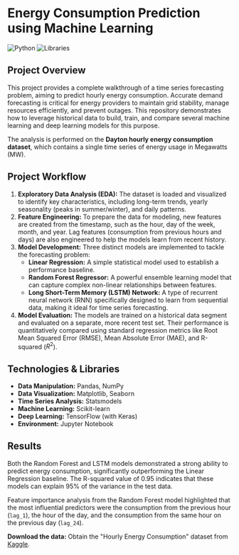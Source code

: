 # Energy Consumption Prediction using Machine Learning

![Python](https://img.shields.io/badge/Python-3.9%2B-blue.svg)
![Libraries](https://img.shields.io/badge/Libraries-Pandas%20%7C%20Scikit--learn%20%7C%20TensorFlow-orange.svg)

## Project Overview

This project provides a complete walkthrough of a time series forecasting problem, aiming to predict hourly energy consumption. Accurate demand forecasting is critical for energy providers to maintain grid stability, manage resources efficiently, and prevent outages. This repository demonstrates how to leverage historical data to build, train, and compare several machine learning and deep learning models for this purpose.

The analysis is performed on the **Dayton hourly energy consumption dataset**, which contains a single time series of energy usage in Megawatts (MW).

## Project Workflow

1.  **Exploratory Data Analysis (EDA):** The dataset is loaded and visualized to identify key characteristics, including long-term trends, yearly seasonality (peaks in summer/winter), and daily patterns.
2.  **Feature Engineering:** To prepare the data for modeling, new features are created from the timestamp, such as the hour, day of the week, month, and year. Lag features (consumption from previous hours and days) are also engineered to help the models learn from recent history.
3.  **Model Development:** Three distinct models are implemented to tackle the forecasting problem:
    * **Linear Regression:** A simple statistical model used to establish a performance baseline.
    * **Random Forest Regressor:** A powerful ensemble learning model that can capture complex non-linear relationships between features.
    * **Long Short-Term Memory (LSTM) Network:** A type of recurrent neural network (RNN) specifically designed to learn from sequential data, making it ideal for time series forecasting.
4.  **Model Evaluation:** The models are trained on a historical data segment and evaluated on a separate, more recent test set. Their performance is quantitatively compared using standard regression metrics like Root Mean Squared Error (RMSE), Mean Absolute Error (MAE), and R-squared ($R^2$).

## Technologies & Libraries

* **Data Manipulation:** Pandas, NumPy
* **Data Visualization:** Matplotlib, Seaborn
* **Time Series Analysis:** Statsmodels
* **Machine Learning:** Scikit-learn
* **Deep Learning:** TensorFlow (with Keras)
* **Environment:** Jupyter Notebook

## Results

Both the Random Forest and LSTM models demonstrated a strong ability to predict energy consumption, significantly outperforming the Linear Regression baseline. The R-squared value of 0.95 indicates that these models can explain 95% of the variance in the test data.

Feature importance analysis from the Random Forest model highlighted that the most influential predictors were the consumption from the previous hour (`lag_1`), the hour of the day, and the consumption from the same hour on the previous day (`lag_24`).

**Download the data:**
Obtain the "Hourly Energy Consumption" dataset from [Kaggle](https://www.kaggle.com/datasets/robikscube/hourly-energy-consumption). 
